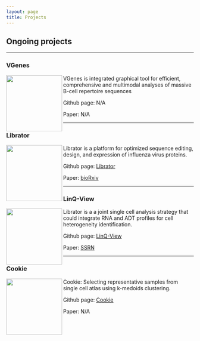 ```yaml
---
layout: page
title: Projects
---
```


## Ongoing projects

---

### VGenes

<img align="left" src="../../img/vgenes.png" height="150px">

 VGenes is integrated graphical tool for efficient, comprehensive and multimodal analyses of massive B-cell repertoire sequences 

 Github page: N/A

 Paper:  N/A

---

### Librator

<img  align="left" src="../../img/librator.png" height="150px">

 Librator is a platform for optimized sequence editing, design, and expression of influenza virus proteins. 

 Github page: [Librator](https://wilsonimmunologylab.github.io/Librator/)

 Paper:  [bioRxiv](https://www.biorxiv.org/content/10.1101/2021.04.29.441999v1)

---

### LinQ-View

<img align="left" src="../../img/linklogo.png" height="150px">

 Librator is a a joint single cell analysis strategy that could integrate RNA and ADT profiles for cell heterogeneity identification.

 Github page: [LinQ-View](https://github.com/WilsonImmunologyLab/LinQView)

 Paper:  [SSRN](https://papers.ssrn.com/sol3/papers.cfm?abstract_id=3797273)

---

### Cookie

<img align="left" src="../../img/workflow.png" height="150px">

 Cookie: Selecting representative samples from single cell atlas using k-medoids clustering.

 Github page: [Cookie](https://wilsonimmunologylab.github.io/Cookie/)

 Paper:  N/A